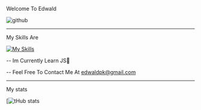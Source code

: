 Welcome To Edwald
                                                        
![github](https://img.shields.io/badge/GitHub-000000?style=for-the-badge&logo=GitHub&logoColor=white)

--------

My Skills Are

[![My Skills](https://skills.thijs.gg/icons?i=js,css,html)](https://skills.thijs.gg) 

-- Im Currently Learn JS🎉

-- Feel Free To Contact Me At edwaldpk@gmail.com

--------

My stats

[![tHub stats](https://github-readme-stats.vercel.app/api?username=edwaldkeeley)
